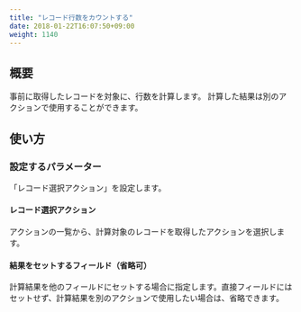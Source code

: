 ```yaml
---
title: "レコード行数をカウントする"
date: 2018-01-22T16:07:50+09:00
weight: 1140
---
```


## 概要

事前に取得したレコードを対象に、行数を計算します。
計算した結果は別のアクションで使用することができます。

## 使い方

### 設定するパラメーター

「レコード選択アクション」を設定します。

#### レコード選択アクション

アクションの一覧から、計算対象のレコードを取得したアクションを選択します。

#### 結果をセットするフィールド（省略可）

計算結果を他のフィールドにセットする場合に指定します。直接フィールドにはセットせず、計算結果を別のアクションで使用したい場合は、省略できます。
